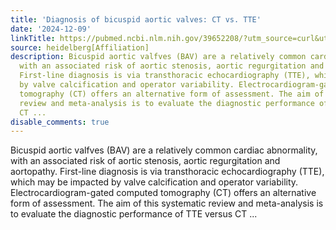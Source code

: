 ```yaml
---
title: 'Diagnosis of bicuspid aortic valves: CT vs. TTE'
date: '2024-12-09'
linkTitle: https://pubmed.ncbi.nlm.nih.gov/39652208/?utm_source=curl&utm_medium=rss&utm_campaign=pubmed-2&utm_content=1FakS-2QOkCT8HsMOQP1bCRQ4YzyumYOmxmF0moLsQ3dFB1E9V&fc=20220326224207&ff=20241209184155&v=2.18.0.post9+e462414
source: heidelberg[Affiliation]
description: Bicuspid aortic valfves (BAV) are a relatively common cardiac abnormality,
  with an associated risk of aortic stenosis, aortic regurgitation and aortopathy.
  First-line diagnosis is via transthoracic echocardiography (TTE), which may be impacted
  by valve calcification and operator variability. Electrocardiogram-gated computed
  tomography (CT) offers an alternative form of assessment. The aim of this systematic
  review and meta-analysis is to evaluate the diagnostic performance of TTE versus
  CT ...
disable_comments: true
---
```

Bicuspid aortic valfves (BAV) are a relatively common cardiac abnormality, with an associated risk of aortic stenosis, aortic regurgitation and aortopathy. First-line diagnosis is via transthoracic echocardiography (TTE), which may be impacted by valve calcification and operator variability. Electrocardiogram-gated computed tomography (CT) offers an alternative form of assessment. The aim of this systematic review and meta-analysis is to evaluate the diagnostic performance of TTE versus CT ...